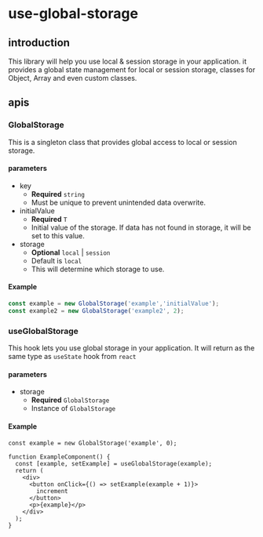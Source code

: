 # use-global-storage

## introduction

This library will help you use local & session storage in your application.
it provides a global state management for local or session storage, classes for Object, Array and even custom classes.

## apis

### GlobalStorage
This is a singleton class that provides global access to local or session storage.

#### parameters
- key
  - **Required** `string`
  - Must be unique to prevent unintended data overwrite.
- initialValue
  - **Required** `T`
  - Initial value of the storage. If data has not found in storage, it will be set to this value.
- storage
  - **Optional** `local` | `session`
  - Default is `local`
  - This will determine which storage to use.

#### Example
```ts
const example = new GlobalStorage('example','initialValue');
const example2 = new GlobalStorage('example2', 2);
```

### useGlobalStorage
This hook lets you use global storage in your application.
It will return as the same type as `useState` hook from `react`

#### parameters
- storage
  - **Required** `GlobalStorage`
  - Instance of `GlobalStorage`

#### Example
```tsx
const example = new GlobalStorage('example', 0);

function ExampleComponent() {
  const [example, setExample] = useGlobalStorage(example);
  return (
    <div>
      <button onClick={() => setExample(example + 1)}>
        increment
      </button>
      <p>{example}</p>
    </div>
  );
}
```
